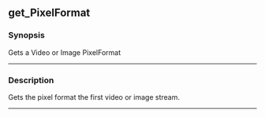 get_PixelFormat
---------------

### Synopsis
Gets a Video or Image PixelFormat

---

### Description

Gets the pixel format the first video or image stream.

---

